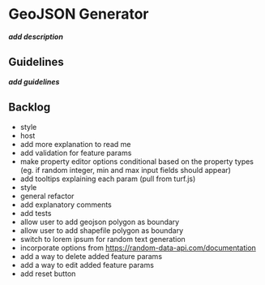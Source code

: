 # GeoJSON Generator
***add description***

## Guidelines
***add guidelines***

## Backlog
* style
* host
* add more explanation to read me
* add validation for feature params
* make property editor options conditional based on the property types (eg. if random integer, min and max input fields should appear)
* add tooltips explaining each param (pull from turf.js)
* style
* general refactor
* add explanatory comments
* add tests
* allow user to add geojson polygon as boundary
* allow user to add shapefile polygon as boundary
* switch to lorem ipsum for random text generation
* incorporate options from https://random-data-api.com/documentation
* add a way to delete added feature params
* add a way to edit added feature params
* add reset button